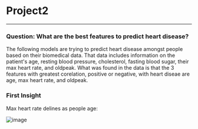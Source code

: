 # Project2
---
### Question: What are the best features to predict heart disease?
The following models are trying to predict heart disease amongst people based on their biomedical data. That data includes information on the patient's age, resting blood pressure, cholesterol, fasting blood sugar, their max heart rate, and oldpeak. What was found in the data is that the 3 features with greatest corelation, positive or negative, with heart diseae are age, max heart rate, and oldpeak. 
### First Insight
Max heart rate delines as people age: 

![image](https://user-images.githubusercontent.com/49537432/222751037-4ba26c87-3ac7-447d-bc8c-eff93eacfdfa.png)
